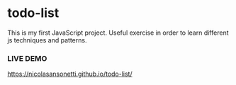 # todo-list
This is my first JavaScript project. Useful exercise in order to learn different js techniques and patterns.

### LIVE DEMO
https://nicolasansonetti.github.io/todo-list/
